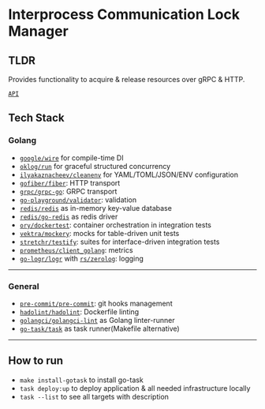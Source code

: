 # Interprocess Communication Lock Manager

## TLDR

Provides functionality to acquire & release resources over gRPC & HTTP.

[`API`](https://github.com/ruslanSorokin/lock-manager-api)

## Tech Stack

### Golang

- [`google/wire`](https://github.com/google/wire) for compile-time DI
- [`oklog/run`](https://github.com/oklog/run) for graceful structured
  concurrency
- [`ilyakaznacheev/cleanenv`](https://github.com/ilyakaznacheev/cleanenv) for YAML/TOML/JSON/ENV configuration
- [`gofiber/fiber`](https://github.com/gofiber): HTTP transport
- [`grpc/grpc-go`](https://github.com/grpc/grpc-go): GRPC transport
- [`go-playground/validator`](https://github.com/go-playground/validator): validation
- [`redis/redis`](https://github.com/redis/redis) as in-memory key-value database
- [`redis/go-redis`](https://github.com/redis/go-redis) as redis driver
- [`ory/dockertest`](https://github.com/ory/dockertest): container
  orchestration in integration tests
- [`vektra/mockery`](https://github.com/vektra/mockery): mocks for table-driven unit tests
- [`stretchr/testify`](https://github.com/stretchr/testify): suites for interface-driven integration tests
- [`prometheus/client_golang`](https://github.com/prometheus/client_golang): metrics
- [`go-logr/logr`](https://github.com/go-logr/logr) with [`rs/zerolog`](https://github.com/rs/zerolog): logging

---

### General

- [`pre-commit/pre-commit`](https://github.com/pre-commit/pre-commit): git hooks management
- [`hadolint/hadolint`](https://github.com/hadolint/hadolint): Dockerfile linting
- [`golangci/golangci-lint`](https://github.com/golangci/golangci-lint) as Golang linter-runner
- [`go-task/task`](https://github.com/go-task/task) as task runner(Makefile alternative)

---

## How to run

- `make install-gotask` to install go-task
- `task deploy:up` to deploy application & all needed infrastructure locally
- `task --list` to see all targets with description
